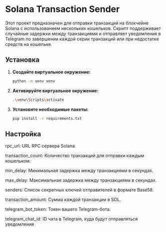 # Solana Transaction Sender

Этот проект предназначен для отправки транзакций на блокчейне Solana с использованием нескольких кошельков. Скрипт поддерживает случайные задержки между транзакциями и отправляет уведомления в Telegram по завершении каждой серии транзакций или при недостатке средств на кошельке.

## Установка

1. **Создайте виртуальное окружение:**

   ```bash
   python -m venv venv
2. **Активируйте виртуальное окружение:**

   ```bash
   .\venv\Scripts\activate

3. **Установите необходимые пакеты:**

   ```bash
   pip install -r requirements.txt

## Настройка

rpc_url: URL RPC сервера Solana.

transaction_count: Количество транзакций для отправки каждым кошельком.

min_delay: Минимальная задержка между транзакциями в секундах.

max_delay: Максимальная задержка между транзакциями в секундах.

senders: Список секретных ключей отправителей в формате Base58.

transaction_amount: Сумма каждой транзакции в SOL.

telegram_bot_token: Токен вашего Telegram-бота.

telegram_chat_id: ID чата в Telegram, куда будут отправляться уведомления
